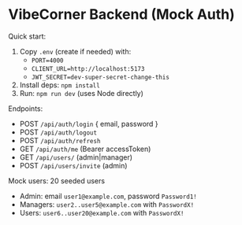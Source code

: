 # VibeCorner Backend (Mock Auth)

Quick start:

1. Copy `.env` (create if needed) with:
   - `PORT=4000`
   - `CLIENT_URL=http://localhost:5173`
   - `JWT_SECRET=dev-super-secret-change-this`
2. Install deps: `npm install`
3. Run: `npm run dev` (uses Node directly)

Endpoints:
- POST `/api/auth/login` { email, password }
- POST `/api/auth/logout`
- POST `/api/auth/refresh`
- GET `/api/auth/me` (Bearer accessToken)
- GET `/api/users/` (admin|manager)
- POST `/api/users/invite` (admin)

Mock users: 20 seeded users
- Admin: email `user1@example.com`, password `Password1!`
- Managers: `user2..user5@example.com` with `PasswordX!`
- Users: `user6..user20@example.com` with `PasswordX!` 